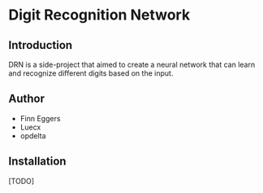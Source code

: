 # Digit Recognition Network

## Introduction

DRN is a side-project that aimed to create a neural network that can learn and recognize different digits based on the input.

## Author

- Finn Eggers
- Luecx
- opdelta

## Installation

[TODO]
